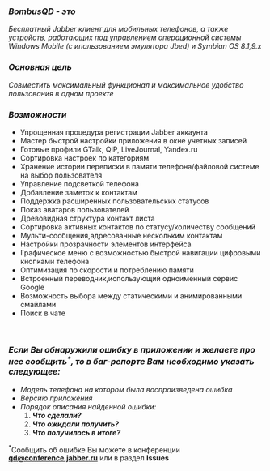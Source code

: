 ### **_BombusQD - это_** ###
_Бесплатный Jabber клиент для мобильных телефонов, а также устройств, работающих под управлением операционной системы Windows Mobile (с ипользованием эмулятора Jbed) и Symbian OS 8.1,9.x_
### **_Основная цель_** ###
_Совместить максимальный функционал и максимальное удобство пользования в одном проекте_
### **_Возможности_** ###

  * Упрощенная процедура регистрации Jabber аккаунта
  * Мастер быстрой настройки приложения в окне учетных записей
  * Готовые профили GTalk, QIP, LiveJournal, Yandex.ru
  * Сортировка настроек по категориям
  * Хранение истории переписки в памяти телефона/файловой системе на выбор пользователя
  * Управление подсветкой телефона
  * Добавление заметок к контактам
  * Поддержка расширенных пользовательских статусов
  * Показ аватаров пользователей
  * Древовидная структура контакт листа
  * Сортировка активных контактов по статусу/количеству сообщений
  * Мульти-сообщения,адресованные нескольким контактам
  * Настройки прозрачности элементов интерфейса
  * Графическое меню с возможностью быстрой навигации цифровыми кнопками телефона
  * Оптимизация по скорости и потреблению памяти
  * Встроенный переводчик,использующий одноименный сервис Google
  * Возможность выбора между статическими и анимированными смайлами
  * Поиск в чате
<br>
<h3><b><i>Если Вы обнаружили ошибку в приложении и желаете про нее сообщить<sup>*</sup>, то в баг-репорте Вам необходимо указать следующее:</i></b></h3>
<ul><li><i>Модель телефона на котором была воспроизведена ошибка</i>
</li><li><i>Версию приложения</i>
</li><li><i>Порядок описания найденной ошибки:</i>
<ol><li><b><i>Что сделали?</i></b>
</li><li><b><i>Что ожидали получить?</i></b>
</li><li><b><i>Что получилось в итоге?</i></b></li></ol></li></ul>

<sup>*</sup>Сообщить об ошибке Вы можете в конференции <b>qd@conference.jabber.ru</b> или в раздел <b>Issues</b>